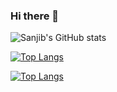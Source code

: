 ### Hi there 👋

<!--
**Sanjib-036/Sanjib-036** is a ✨ _special_ ✨ repository because its `README.md` (this file) appears on your GitHub profile.

Here are some ideas to get you started:

- 🔭 I’m currently working on ...
- 🌱 I’m currently learning ...
- 👯 I’m looking to collaborate on ...
- 🤔 I’m looking for help with ...
- 💬 Ask me about ...
- 📫 How to reach me: ...
- 😄 Pronouns: ...
- ⚡ Fun fact: ...
-->
![Sanjib's GitHub stats](https://github-readme-stats.vercel.app/api?username=Sanjib-036&show_icons=true&theme=radical)

[![Top Langs](https://github-readme-stats.vercel.app/api/top-langs/?username=Sanjib-036)](https://github.com/Sanjib-036/github-readme-stats)

[![Top Langs](https://github-readme-stats.vercel.app/api/top-langs/?username=Sanjib-036&exclude_repo=github-readme-stats,Sanjib-036.github.io)](https://github.com/Sanjib-036/github-readme-stats)

